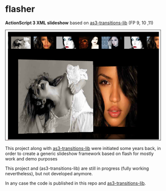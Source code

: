 flasher
=======

__ActionScript 3 XML slideshow__ based on [as3-transitions-lib](https://github.com/foo123/as3-transitions-lib) (FP 9, 10 ,11)


![flasher xml slideshow](/screenshot.png)


This project along with [as3-transitions-lib](https://github.com/foo123/as3-transitions-lib) were initiated some years back,
in order to create a generic slideshow framework based on flash for mostly work and demo purposes

This project and (as3-transitions-lib) are still in progress (fully working nevertheless), but not developed anymore.

In any case the code is published in this repo and [as3-transitions-lib](https://github.com/foo123/as3-transitions-lib).




